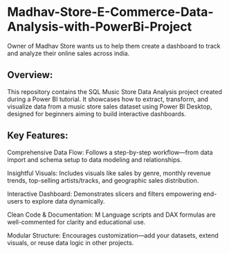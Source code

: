 # Madhav-Store-E-Commerce-Data-Analysis-with-PowerBi-Project
Owner of Madhav Store wants us to help them create a dashboard to track  and analyze their online sales across india.

## Overview:

This repository contains the SQL Music Store Data Analysis project created during a Power BI tutorial. It showcases how to extract, transform, and visualize data from a music store sales dataset using Power BI Desktop, designed for beginners aiming to build interactive dashboards.

## Key Features:

Comprehensive Data Flow: Follows a step-by-step workflow—from data import and schema setup to data modeling and relationships.

Insightful Visuals: Includes visuals like sales by genre, monthly revenue trends, top-selling artists/tracks, and geographic sales distribution.

Interactive Dashboard: Demonstrates slicers and filters empowering end-users to explore data dynamically.

Clean Code & Documentation: M Language scripts and DAX formulas are well-commented for clarity and educational use.

Modular Structure: Encourages customization—add your datasets, extend visuals, or reuse data logic in other projects.
